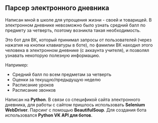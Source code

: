 ## Парсер электронного дневника

Написан мной в школе для упрощения жизни - своей и товарищей. В электронном дневнике невозможно было узнать средний балл по предмету
за четверть, поэтому возникла такая необходимость.

Это бот для ВК, который принимал запросы от пользователей (через нажатия на кнопки клавиатуры в боте),
по фамилии ВК находил этого человека в электронном дневнике (с аккаунта учителя), и позволял узнавать некоторую полезную информацию.

Например:
- Средний балл по всем предметам за четверть
- Оценки за текущую/предыдущую неделю
- Расписание уроков
- Расписание звонков

Написан на **Python**. В связи со спецификой сайта электронного дневника, для работы с сайтом пришлось использовать **Selenium WebDriver**.
Парсинг с помощью **BeautifulSoup**. Для создания бота использовался **Python VK API для ботов**. 
